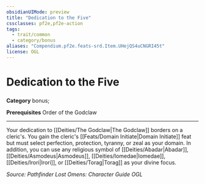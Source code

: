 ```yaml
---
obsidianUIMode: preview
title: "Dedication to the Five"
cssclasses: pf2e,pf2e-action
tags:
  - trait/common
  - category/bonus
aliases: "Compendium.pf2e.feats-srd.Item.UHejQS4uCNGRI45t"
license: OGL
---
```

# Dedication to the Five

### 

**Category** bonus; 



**Prerequisites** Order of the Godclaw
* * *
Your dedication to [[Deities/The Godclaw|The Godclaw]] borders on a cleric's. You gain the cleric's [[Feats/Domain Initiate|Domain Initiate]] feat but must select perfection, protection, tyranny, or zeal as your domain. In addition, you can use any religious symbol of [[Deities/Abadar|Abadar]], [[Deities/Asmodeus|Asmodeus]], [[Deities/Iomedae|Iomedae]], [[Deities/Irori|Irori]], or [[Deities/Torag|Torag]] as your divine focus.

*Source: Pathfinder Lost Omens: Character Guide*
*OGL*